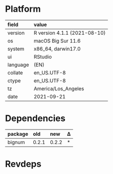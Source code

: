 # Platform

|field    |value                        |
|:--------|:----------------------------|
|version  |R version 4.1.1 (2021-08-10) |
|os       |macOS Big Sur 11.6           |
|system   |x86_64, darwin17.0           |
|ui       |RStudio                      |
|language |(EN)                         |
|collate  |en_US.UTF-8                  |
|ctype    |en_US.UTF-8                  |
|tz       |America/Los_Angeles          |
|date     |2021-09-21                   |

# Dependencies

|package |old   |new   |Δ  |
|:-------|:-----|:-----|:--|
|bignum  |0.2.1 |0.2.2 |*  |

# Revdeps

